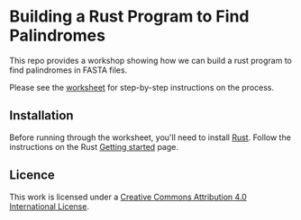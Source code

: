 # Building a Rust Program to Find Palindromes

This repo provides a workshop showing how we can build a rust program to find palindromes in FASTA files.

Please see the [worksheet](./worksheet.md) for step-by-step instructions on the process.

## Installation

Before running through the worksheet, you'll need to install [Rust](https://www.rust-lang.org). Follow the instructions on the Rust [Getting started](https://www.rust-lang.org/learn/get-started) page.

## Licence

This work is licensed under a [Creative Commons Attribution 4.0 International License](https://creativecommons.org/licenses/by/4.0/).
